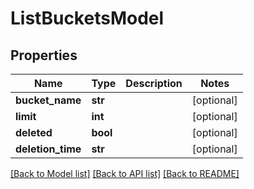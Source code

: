 # ListBucketsModel

## Properties
Name | Type | Description | Notes
------------ | ------------- | ------------- | -------------
**bucket_name** | **str** |  | [optional] 
**limit** | **int** |  | [optional] 
**deleted** | **bool** |  | [optional] 
**deletion_time** | **str** |  | [optional] 

[[Back to Model list]](../README.md#documentation-for-models) [[Back to API list]](../README.md#documentation-for-api-endpoints) [[Back to README]](../README.md)


